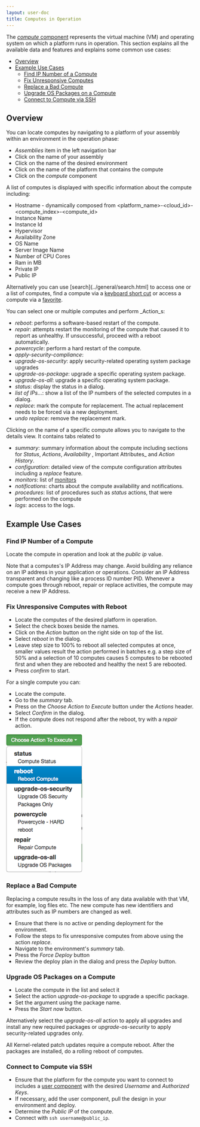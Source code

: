 ```yaml
---
layout: user-doc
title: Computes in Operation
---
```


The [_compute_ component](../design/compute-component.html) represents the virtual machine (VM) and operating system on
which a platform runs in operation. This section explains all the available data and features and explains some common 
use cases: 

- [Overview](#overview)
- [Example Use Cases](#example-use-cases)
  - [Find IP Number of a Compute](#find-ip-number-of-a-compute)
  - [Fix Unresponsive Computes](#fix-unresponsive-computes-with-reboot)
  - [Replace a Bad Compute](#replace-a-bad-compute)
  - [Upgrade OS Packages on a Compute](#upgrade-os-packages-on-a-compute)
  - [Connect to Compute via SSH](#connect-to-compute-via-ssh)

## Overview

You can locate computes by navigating to a platform of your assembly within an environment in the operation phase:

- _Assemblies_ item in the left navigation bar
- Click on the name of your assembly
- Click on the name of the desired environment 
- Click on the name of the platform that contains the compute
- Click on the _compute_ component

A list of computes is displayed with specific information about the compute including:

- Hostname - dynamically composed from <platform_name>-<cloud_id>-<compute_index>-<compute_id>
- Instance Name
- Instance Id
- Hypervisor
- Availability Zone
- OS Name
- Server Image Name
- Number of CPU Cores
- Ram in MB
- Private IP
- Public IP

Alternatively you can use [search](../general/search.html] to access one or a list of computes, find a compute via a
[keyboard short cut](../general/user-interface.html) or access a compute via a [favorite](../general/favorites.html).

You can select one or multiple computes and perform _Action_s:

- _reboot_: performs a software-based restart of the compute.<br>
- _repair_: attempts restart the monitoring of the compute that caused it to report as unhealthy. If unsuccessful,
proceed with a reboot automatically.<br>
- _powercycle_: perform a hard restart of the compute.<br>
- _apply-security-compliance_:  <br>
- _upgrade-os-security_: apply security-related operating system package upgrades<br>
- _upgrade-os-package_: upgrade a specific operating system package.<br>
- _upgrade-os-all_: upgrade a specific operating system package.<br>
- _status_: display the status in a dialog.<br>
- _list of IPs..._: show a list of the IP numbers of the selected computes in a dialog.<br>
- _replace_: mark the compute for replacement. The actual replacement needs to be forced via a new deployment.<br>
- _undo replace_: remove the replacement mark.

Clicking on the name of a specific compute allows you to navigate to the details view. It contains tabs related to

- _summary_: summary information about the compute including sections for _Status_, _Actions_, _Availability_ , Important Attributes_ and _Action History_.<br>
- _configuration_: detailed view of the compute configuration attributes including a _replace_ feature.<br>
- _monitors_: list of [monitors](./monitors.html) <br>
- _notifications_: charts about the compute availability and notifications.<br>
- _procedures_: list of procedures such as _status_ actions, that were performed on the compute<br>
- _logs_: access to the logs.<br>

## Example Use Cases

### Find IP Number of a Compute

Locate the compute in operation and look at the _public ip_ value. 

Note that a computes's IP Address may change. Avoid building any reliance on an IP address in your application or
operations. Consider an IP Address transparent and changing like a process ID number PID. Whenever a compute goes
through reboot, repair or replace activities, the compute may receive a new IP Address.

### Fix Unresponsive Computes with Reboot

- Locate the computes of the desired platform in operation.
- Select the check boxes beside the names.
- Click on the _Action_ button on the right side on top of the list.
- Select _reboot_ in the dialog.
- Leave step size to 100% to reboot all selected computes at once, smaller values result the action performed in batches
e.g. a step size of 50% and a selection of 10 computes causes 5 computes to be rebooted first and when they are rebooted and healthy the next 5 are rebooted.
- Press _confirm_ to start.

For a single compute you can:

- Locate the compute.
- Go to the _summary_ tab.
- Press on the _Choose Action to Execute_ button under the _Actions_ header.
- Select _Confirm_ in the dialog.
- If the compute does not respond after the reboot, try with a _repair_ action.

![Reboot Compute](/assets/docs/local/images/reboot-compute.png)

### Replace a Bad Compute

Replacing a compute results in the loss of any data available with that VM, for example, log files etc. The new compute
has new identifiers and attributes such as IP numbers are changed as well.

- Ensure that there is no active or pending deployment for the environment.
- Follow the steps to fix unresponsive computes from above using the action _replace_.
- Navigate to the environment's _summary_ tab.
- Press the _Force Deploy_ button
- Review the deploy plan in the dialog and press the _Deploy_ button.

### Upgrade OS Packages on a Compute

- Locate the compute in the list and select it 
- Select the action _upgrade-os-package_ to upgrade a specific package.
- Set the argument using the package name.
- Press the _Start now_ button.

Alternatively select the _upgrade-os-all_ action to apply all upgrades and install any new required packages or 
_upgrade-os-security_ to apply security-related upgrades only.
 
All Kernel-related patch updates require a compute reboot. After the packages are installed, do a rolling reboot of
computes.

### Connect to Compute via SSH

- Ensure that the platform for the compute you want to connect to includes a 
[user component](../design/user-component.html) with the desired _Username_ and _Authorized Keys_.
- If necessary, add the user component, pull the design in your environment and deploy.
- Determine the _Public IP_ of the compute.
- Connect with `ssh username@public_ip`.


